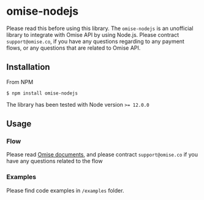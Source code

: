 # omise-nodejs

Please read this before using this library.
The `omise-nodejs` is an unofficial library to integrate with Omise API by using Node.js. Please contract `support@omise.co`, if you have any questions regarding to any payment flows, or any questions that are related to Omise API.

## Installation

From NPM

```
$ npm install omise-nodejs
```

The library has been tested with Node version `>= 12.0.0`

## Usage

### Flow

Please read [Omise documents](https://www.omise.co/docs), and please contract `support@omise.co` if you have any questions related to the flow

### Examples

Please find code examples in `/examples` folder.
